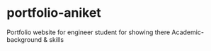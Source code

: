 # portfolio-aniket
Portfolio website for engineer student for showing there Academic-background &amp; skills 
